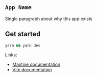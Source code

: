 ## `App Name`

Single paragraph about why this app exists

## Get started

```bash
yarn && yarn dev
```

Links:
- [Mantine documentation](https://mantine.dev/)
- [Vite documentation](https://vitejs.dev/)